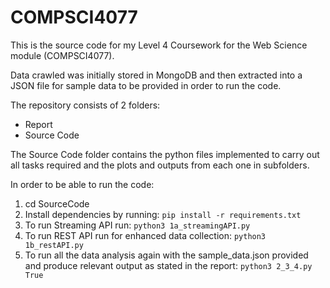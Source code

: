 # COMPSCI4077
 This is the source code for my Level 4 Coursework for the Web Science module (COMPSCI4077).

Data crawled was initially stored in MongoDB and then extracted into a JSON file for sample data to be provided in order to run the code.

The repository consists of 2 folders:
- Report
- Source Code

The Source Code folder contains the python files implemented to carry out all tasks required and the plots and outputs from each one in subfolders. 

In order to be able to run the code:
1) cd SourceCode
2) Install dependencies by running: `pip install -r requirements.txt`
3) To run Streaming API run: `python3 1a_streamingAPI.py`
4) To run REST API run for enhanced data collection: `python3 1b_restAPI.py`
5) To run all the data analysis again with the sample_data.json provided and produce relevant output as stated in the report:  `python3 2_3_4.py True`

